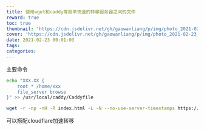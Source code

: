 ```yaml
---
title: 使用wget和caddy等简单快速的转移服务器之间的文件
reward: true
toc: true
thumbnail: 'https://cdn.jsdelivr.net/gh/gaowanliang/p/img/photo_2021-02-23_00-04-19.jpg'
cover: 'https://cdn.jsdelivr.net/gh/gaowanliang/p/img/photo_2021-02-23_00-04-19.jpg'
date: 2021-02-23 00:01:03
tags:
categories:
---
```


主要命令
```bash
echo "XXX.XX {
    root * /home/xxx
    file_server browse
}" >> /usr/local/caddy/Caddyfile
```
```bash
wget -r -np -nH -R index.html -L -N --no-use-server-timestamps https://XXX.XX
```
可以搭配cloudflare加速转移
